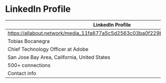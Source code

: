 # LinkedIn Profile

| LinkedIn Profile |
|------------------|
| https://allabout.network/media_11fa677a5c5d2563c03ba0f229be08509492ccb60.png |
| Tobias Bocanegra |
| Chief Technology Officer at Adobe |
| San Jose Bay Area, California, United States |
| 500+ connections |
| Contact info |
